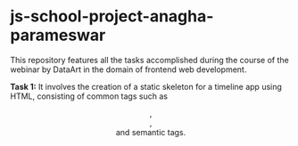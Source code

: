 # js-school-project-anagha-parameswar
This repository features all the tasks accomplished during the course of the webinar by DataArt in the domain of frontend web development.

**Task 1:**
It involves the creation of a static skeleton for a timeline app using HTML, consisting of common tags such as <header>, <nav>, <footer> and semantic tags.
